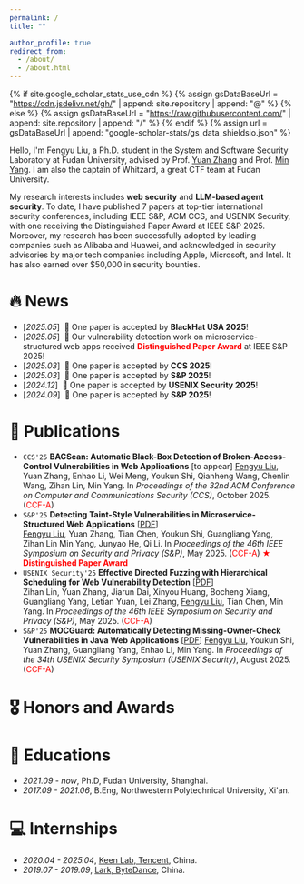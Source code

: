 ```yaml
---
permalink: /
title: ""

author_profile: true
redirect_from: 
  - /about/
  - /about.html
---
```


{% if site.google_scholar_stats_use_cdn %}
{% assign gsDataBaseUrl = "https://cdn.jsdelivr.net/gh/" | append: site.repository | append: "@" %}
{% else %}
{% assign gsDataBaseUrl = "https://raw.githubusercontent.com/" | append: site.repository | append: "/" %}
{% endif %}
{% assign url = gsDataBaseUrl | append: "google-scholar-stats/gs_data_shieldsio.json" %}

<span class='anchor' id='about-me'></span>

Hello, I'm Fengyu Liu, a Ph.D. student in the System and Software Security Laboratory at Fudan University, advised by Prof. [Yuan Zhang](https://yuanxzhang.github.io/) and Prof. [Min Yang](https://scholar.google.com/citations?user=UnKf9FIAAAAJ&hl=en). I am also the captain of Whitzard, a great CTF team at Fudan University.

My research interests includes **web security** and **LLM-based agent security**. To date, I have published 7 papers at top-tier international security conferences, including IEEE S&P, ACM CCS, and USENIX Security, with one receiving the Distinguished Paper Award at IEEE S&P 2025. Moreover, my research has been successfully adopted by leading companies such as Alibaba and Huawei, and acknowledged in security advisories by major tech companies including Apple, Microsoft, and Intel. It has also earned over $50,000 in security bounties.

# 🔥 News
- [*2025.05*] &nbsp;🎉 One paper is accepted by **BlackHat USA 2025**!
- [*2025.05*] &nbsp;🎉 Our vulnerability detection work on microservice-structured web apps received <span style="color:red">**Distinguished Paper Award**</span> at IEEE S&P 2025!
- [*2025.03*] &nbsp;🎉 One paper is accepted by **CCS 2025**!
- [*2025.03*] &nbsp;🎉 One paper is accepted by **S&P 2025**!
- [*2024.12*] &nbsp;🎉 One paper is accepted by **USENIX Security 2025**!
- [*2024.09*] &nbsp;🎉 One paper is accepted by **S&P 2025**!


# 📝 Publications 

- `CCS'25` **BACScan: Automatic Black-Box Detection of Broken-Access-Control Vulnerabilities in Web Applications** [to appear]
  <u>Fengyu Liu</u>, Yuan Zhang, Enhao Li, Wei Meng, Youkun Shi, Qianheng Wang, Chenlin Wang, Zihan Lin, Min Yang.
  In *Proceedings of the 32nd ACM Conference on Computer and Communications Security (CCS)*, October 2025. (<span style="color:red">CCF-A</span>)   
- `S&P'25` **Detecting Taint-Style Vulnerabilities in Microservice-Structured Web Applications** [[PDF](/paper/mocguard-oakland25.pdf)]  
  <u>Fengyu Liu</u>, Yuan Zhang, Tian Chen, Youkun Shi, Guangliang Yang, Zihan Lin Min Yang, Junyao He, Qi Li.
  In *Proceedings of the 46th IEEE Symposium on Security and Privacy (S&P)*, May 2025. (<span style="color:red">CCF-A</span>)
  <b><font color="#FF0000">&#9733; Distinguished Paper Award</font></b>
- `USENIX Security'25` **Effective Directed Fuzzing with Hierarchical Scheduling for Web Vulnerability Detection** [[PDF](/paper/WDFuzz-security25.pdf)]  
  Zihan Lin, Yuan Zhang, Jiarun Dai, Xinyou Huang, Bocheng Xiang, Guangliang Yang, Letian Yuan, Lei Zhang, <u>Fengyu Liu</u>, Tian Chen, Min Yang.
  In *Proceedings of the 46th IEEE Symposium on Security and Privacy (S&P)*, May 2025. (<span style="color:red">CCF-A</span>)   
- `S&P'25` **MOCGuard: Automatically Detecting Missing-Owner-Check Vulnerabilities in Java Web Applications** [[PDF](/paper/mocguard-oakland25.pdf)]
  <u>Fengyu Liu</u>, Youkun Shi, Yuan Zhang, Guangliang Yang, Enhao Li, Min Yang.
  In *Proceedings of the 34th USENIX Security Symposium (USENIX Security)*, August 2025. (<span style="color:red">CCF-A</span>)   


# 🎖 Honors and Awards


# 📖 Educations
- *2021.09 - now*, Ph.D, Fudan University, Shanghai.
- *2017.09 - 2021.06*, B.Eng, Northwestern Polytechnical University, Xi'an.


# 💻 Internships
- *2020.04 - 2025.04*, [Keen Lab, Tencent](https://keenlab.tencent.com/), China.
- *2019.07 - 2019.09*, [Lark, ByteDance](https://www.bytedance.com/), China.
